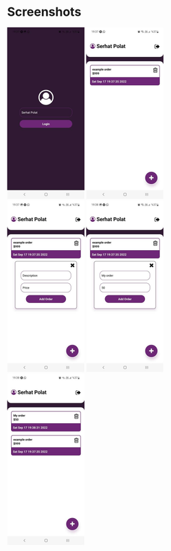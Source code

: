 <h1>Screenshots</h1>

<div>
<img src="screenshots/ss1.jpg" width="180px">
<img src="screenshots/ss2.jpg" width="180px">
<img src="screenshots/ss3.jpg" width="180px">
<img src="screenshots/ss4.jpg" width="180px">
<img src="screenshots/ss5.jpg" width="180px">
</div>
